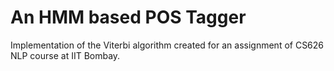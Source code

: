 # An HMM based POS Tagger

Implementation of the Viterbi algorithm created for an assignment of CS626 NLP course at IIT Bombay.